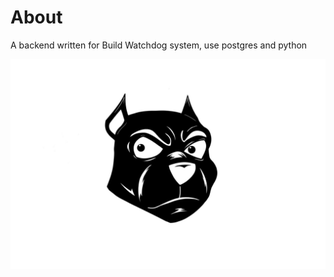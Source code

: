 # About

A backend written for Build Watchdog system, use postgres and python

![current snapshot](./snapshot.jpg)

